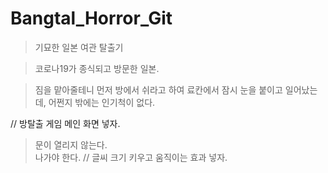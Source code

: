 # Bangtal_Horror_Git
> 기묘한 일본 여관 탈출기

  > 코로나19가 종식되고 방문한 일본.

  > 짐을 맡아줄테니 먼저 방에서 쉬라고 하여
    료칸에서 잠시 눈을 붙이고 일어났는데, 어쩐지 밖에는 인기척이 없다.

// 방탈출 게임 메인 화면 넣자.

  > 문이 열리지 않는다.  
  > 나가야 한다.
// 글씨 크기 키우고 움직이는 효과 넣자.
